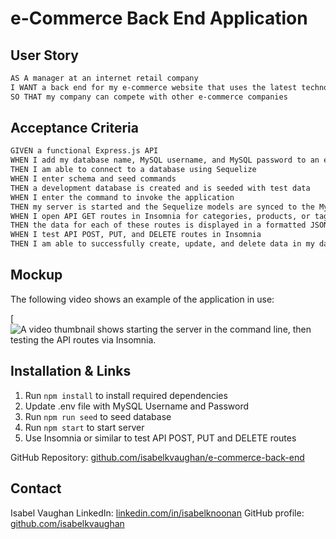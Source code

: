 # e-Commerce Back End Application

## User Story

```md
AS A manager at an internet retail company
I WANT a back end for my e-commerce website that uses the latest technologies
SO THAT my company can compete with other e-commerce companies
```

## Acceptance Criteria

```md
GIVEN a functional Express.js API
WHEN I add my database name, MySQL username, and MySQL password to an environment variable file
THEN I am able to connect to a database using Sequelize
WHEN I enter schema and seed commands
THEN a development database is created and is seeded with test data
WHEN I enter the command to invoke the application
THEN my server is started and the Sequelize models are synced to the MySQL database
WHEN I open API GET routes in Insomnia for categories, products, or tags
THEN the data for each of these routes is displayed in a formatted JSON
WHEN I test API POST, PUT, and DELETE routes in Insomnia
THEN I am able to successfully create, update, and delete data in my database
```

## Mockup
The following video shows an example of the application in use:

[![A video thumbnail shows starting the server in the command line, then testing the API routes via Insomnia.](https://drive.google.com/file/d/1VTKEn5VUIkTYcDfVWkSPzxlD6rEBty9X/view?usp=sharing)

## Installation & Links
1) Run `npm install` to install required dependencies
2) Update .env file with MySQL Username and Password
3) Run `npm run seed` to seed database
4) Run `npm start` to start server
5) Use Insomnia or similar to test API POST, PUT and DELETE routes


GitHub Repository: [github.com/isabelkvaughan/e-commerce-back-end](https://github.com/isabelkvaughan/e-commerce-back-end)

## Contact

Isabel Vaughan 
LinkedIn: [linkedin.com/in/isabelknoonan](https://www.linkedin.com/in/isabelknoonan/)
GitHub profile: [github.com/isabelkvaughan](https://github.com/isabelkvaughan)
